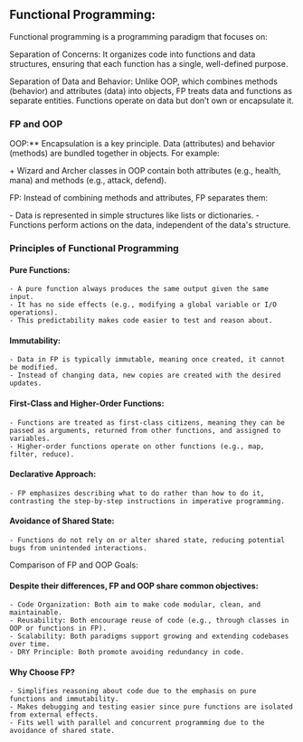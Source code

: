 ## Functional Programming:
<P>Functional programming is a programming paradigm that focuses on:</P>
<P>Separation of Concerns: It organizes code into functions and data structures, ensuring that each function has a single, well-defined purpose.</P>
<P>Separation of Data and Behavior: Unlike OOP, which combines methods (behavior) and attributes (data) into objects, FP treats data and functions as separate entities. Functions operate on data but don’t own or encapsulate it.</P>

### FP and OOP
<p>OOP:** Encapsulation is a key principle. Data (attributes) and behavior (methods) are bundled together in objects. For example:</p>
 + Wizard and Archer classes in OOP contain both attributes (e.g., health, mana) and methods (e.g., attack, defend).
<p>FP: Instead of combining methods and attributes, FP separates them:</p>
    - Data is represented in simple structures like lists or dictionaries.
    - Functions perform actions on the data, independent of the data's structure.

### Principles of Functional Programming

#### Pure Functions:
    - A pure function always produces the same output given the same input.
    - It has no side effects (e.g., modifying a global variable or I/O operations).
    - This predictability makes code easier to test and reason about.

#### Immutability:
    - Data in FP is typically immutable, meaning once created, it cannot be modified.
    - Instead of changing data, new copies are created with the desired updates.

#### First-Class and Higher-Order Functions:
    - Functions are treated as first-class citizens, meaning they can be passed as arguments, returned from other functions, and assigned to variables.
    - Higher-order functions operate on other functions (e.g., map, filter, reduce).

#### Declarative Approach:
    - FP emphasizes describing what to do rather than how to do it, contrasting the step-by-step instructions in imperative programming.

#### Avoidance of Shared State:
    - Functions do not rely on or alter shared state, reducing potential bugs from unintended interactions.

Comparison of FP and OOP Goals:
#### Despite their differences, FP and OOP share common objectives:
    - Code Organization: Both aim to make code modular, clean, and maintainable.
    - Reusability: Both encourage reuse of code (e.g., through classes in OOP or functions in FP).
    - Scalability: Both paradigms support growing and extending codebases over time.
    - DRY Principle: Both promote avoiding redundancy in code.


#### Why Choose FP?
    - Simplifies reasoning about code due to the emphasis on pure functions and immutability.
    - Makes debugging and testing easier since pure functions are isolated from external effects.
    - Fits well with parallel and concurrent programming due to the avoidance of shared state.
